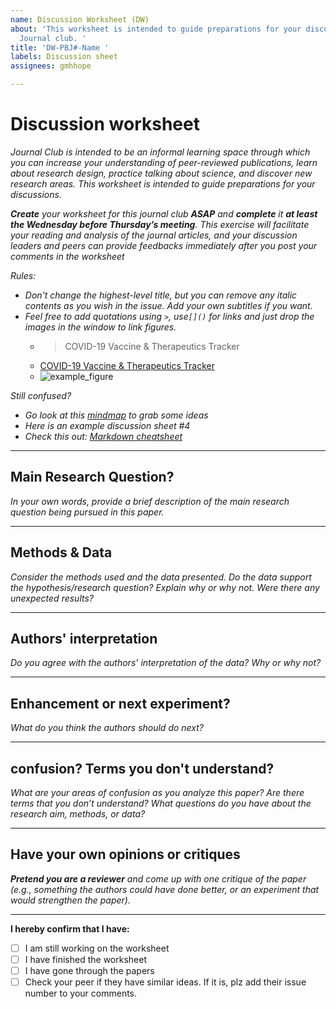 ```yaml
---
name: Discussion Worksheet (DW)
about: 'This worksheet is intended to guide preparations for your discussions in the
  Journal club. '
title: 'DW-PBJ#-Name '
labels: Discussion sheet
assignees: gmhhope

---
```


# Discussion worksheet
*Journal Club is intended to be an informal learning space through which you can increase your understanding of peer-reviewed publications, learn about research design, practice talking about science, and discover new research areas. This worksheet is intended to guide preparations for your discussions.*

***Create** your worksheet for this journal club **ASAP** and **complete** it **at least the Wednesday before Thursday’s meeting**. This exercise will facilitate your reading and analysis of the journal articles, and your discussion leaders and peers can provide feedbacks immediately after you post your comments in the worksheet*

*Rules:*
- *Don't change the highest-level title, but you can remove any italic contents as you wish in the issue. Add your own subtitles if you want.*
- *Feel free to add quotations using `>`, use`[]()` for links and just drop the images in the window to link figures.*
  -  > COVID-19 Vaccine & Therapeutics Tracker
  - [COVID-19 Vaccine & Therapeutics Tracker](https://biorender.com/covid-vaccine-tracker)
  - ![example_figure](https://d33wubrfki0l68.cloudfront.net/a92d88aa076af6f1aa5caff85cc51e5bc8f10709/f63e5/img/covid/vaccine.png)


*Still confused?*
- *Go look at this [mindmap](https://gmhhope.github.io/fall-postbacc-journal-club-2022/mindmap/JC_1/Reflection-sheet-explained/index.html) to grab some ideas*
- *Here is an example discussion sheet #4*
- *Check this out: [Markdown cheatsheet](https://www.markdownguide.org/cheat-sheet/)*



----------------------
## Main Research Question?
*In your own words, provide a brief description of the main research question being pursued in this paper.*







----------------------
## Methods & Data
*Consider the methods used and the data presented. Do the data support the hypothesis/research question? Explain why or why not. Were there any unexpected results?*







----------------------
## Authors' interpretation
*Do you agree with the authors’ interpretation of the data? Why or why not?*




----------------------
## Enhancement or next experiment?
*What do you think the authors should do next?*






----------------------
## confusion? Terms you don't understand?
*What are your areas of confusion as you analyze this paper?  Are there terms that you don’t understand? What questions do you have about the research aim, methods, or data?*







----------------------
## Have your own opinions or critiques
***Pretend you are a reviewer** and come up with one critique of the paper (e.g., something the authors could have done better, or an experiment that would strengthen the paper).*



-----------------------
**I hereby confirm that I have:**
- [ ] I am still working on the worksheet
- [ ] I have finished the worksheet
- [ ] I have gone through the papers
- [ ] Check your peer if they have similar ideas. If it is, plz add their issue number to your comments.

